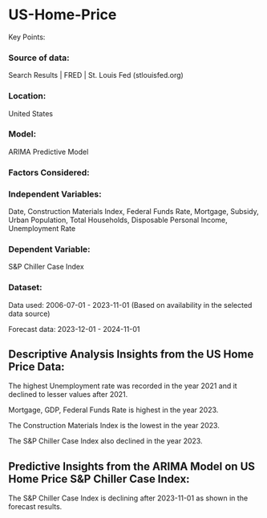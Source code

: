 # US-Home-Price


Key Points: 

 

 

### Source of data:
Search Results | FRED | St. Louis Fed (stlouisfed.org) 

### Location:
United States 

### Model:
ARIMA Predictive Model 

### Factors Considered: 

### Independent Variables:
Date, Construction Materials Index, Federal Funds Rate, Mortgage, Subsidy, Urban Population, Total Households, Disposable Personal Income, Unemployment Rate 

### Dependent Variable:
S&P Chiller Case Index 

### Dataset: 

Data used: 2006-07-01 - 2023-11-01 (Based on availability in the selected data source) 

Forecast data: 2023-12-01 - 2024-11-01 


 

## Descriptive Analysis Insights from the US Home Price Data: 

 The highest Unemployment rate was recorded in the year 2021 and it declined to lesser values after 2021. 

Mortgage, GDP, Federal Funds Rate is highest in the year 2023. 

The Construction Materials Index is the lowest in the year 2023. 

The S&P Chiller Case Index also declined in the year 2023. 

 

## Predictive Insights from the ARIMA Model on US Home Price S&P Chiller Case Index: 

 The S&P Chiller Case Index is declining after 2023-11-01 as shown in the forecast results. 
